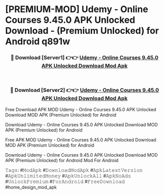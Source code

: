 # [PREMIUM-MOD] Udemy - Online Courses 9.45.0 APK Unlocked Download - (Premium Unlocked) for Android q891w



<div align="center">
<h3>🔴 Download [Server1] 👉👉 <a href="https://momento.my/?title=Udemy_-_Online_Courses_9.45.0_APK_Unlocked_Download">Udemy - Online Courses 9.45.0 APK Unlocked Download Mod Apk</a></h3><br>

<h3>🔴 Download [Server2] 👉👉 <a href="https://momento.my/?title=Udemy_-_Online_Courses_9.45.0_APK_Unlocked_Download">Udemy - Online Courses 9.45.0 APK Unlocked Download Mod Apk</a></h3>
</div>



Free Download APK MOD Udemy - Online Courses 9.45.0 APK Unlocked Download MOD APK (Premium Unlocked) for Android

Download Udemy - Online Courses 9.45.0 APK Unlocked Download MOD APK (Premium Unlocked) for Android

Free APK MOD Udemy - Online Courses 9.45.0 APK Unlocked Download MOD APK (Premium Unlocked) for Android

Download Udemy - Online Courses 9.45.0 APK Unlocked Download MOD APK (Premium Unlocked) for Android Mod For Android

𝚃𝚊𝚐𝚜: #𝙼𝚘𝚍𝙰𝚙𝚔 #𝙳𝚘𝚠𝚗𝚕𝚘𝚊𝚍𝙼𝚘𝚍𝙰𝚙𝚔 #𝙰𝚙𝚔𝙻𝚊𝚝𝚎𝚜𝚝𝚅𝚎𝚛𝚜𝚒𝚘𝚗 #𝙰𝚙𝚔𝚄𝚗𝚕𝚒𝚖𝚒𝚝𝚎𝚍𝙼𝚘𝚗𝚎𝚢 #𝙰𝚙𝚔𝚄𝚗𝚕𝚘𝚌𝚔𝙰𝚕𝚕 #𝙰𝚙𝚔𝙽𝚘𝙰𝚍𝚜 #𝚄𝚗𝚕𝚘𝚌𝚔𝙿𝚛𝚎𝚖𝚒𝚞𝚖 #𝙵𝚘𝚛𝙰𝚗𝚍𝚛𝚘𝚒𝚍 #𝙵𝚛𝚎𝚎𝙳𝚘𝚠𝚗𝚕𝚘𝚊𝚍 #home_design_mod_apk
